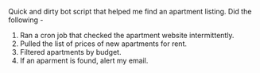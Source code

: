 Quick and dirty bot script that helped me find an apartment listing. Did the following -

1. Ran a cron job that checked the apartment website intermittently.
2. Pulled the list of prices of new apartments for rent.
3. Filtered apartments by budget.
4. If an aparment is found, alert my email.
